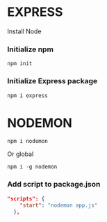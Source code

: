 # EXPRESS

Install Node 

### Initialize npm 

```console
npm init
```

### Initialize Express package 

```console
npm i express
```


# NODEMON

```console
npm i nodemon
```

Or global

```console
npm i -g nodemon
```

### Add script to package.json

```json
"scripts": {
    "start": "nodemon app.js"
  },
```